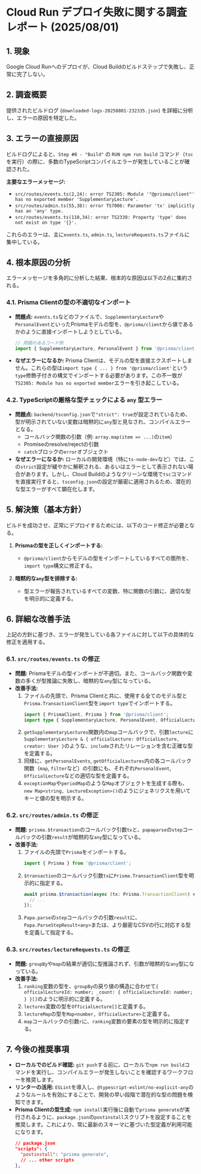 # Cloud Run デプロイ失敗に関する調査レポート (2025/08/01)

## 1. 現象

Google Cloud Runへのデプロイが、Cloud Buildのビルドステップで失敗し、正常に完了しない。

## 2. 調査概要

提供されたビルドログ (`downloaded-logs-20250801-232335.json`) を詳細に分析し、エラーの原因を特定した。

## 3. エラーの直接原因

ビルドログによると、`Step #0 - "Build"` の `RUN npm run build` コマンド（`tsc`を実行）の際に、多数のTypeScriptコンパイルエラーが発生していることが確認された。

**主要なエラーメッセージ:**

-   `src/routes/events.ts(2,24): error TS2305: Module '"@prisma/client"' has no exported member 'SupplementaryLecture'.`
-   `src/routes/admin.ts(55,38): error TS7006: Parameter 'tx' implicitly has an 'any' type.`
-   `src/routes/events.ts(110,34): error TS2339: Property 'type' does not exist on type '{}'.`

これらのエラーは、主に`events.ts`, `admin.ts`, `lectureRequests.ts`ファイルに集中している。

## 4. 根本原因の分析

エラーメッセージを多角的に分析した結果、根本的な原因は以下の2点に集約される。

### 4.1. Prisma Clientの型の不適切なインポート

-   **問題点:** `events.ts`などのファイルで、`SupplementaryLecture`や`PersonalEvent`といったPrismaモデルの型を、`@prisma/client`から値であるかのように直接インポートしようとしている。
    ```typescript
    // 問題のあるコード例
    import { SupplementaryLecture, PersonalEvent } from '@prisma/client';
    ```
-   **なぜエラーになるか:** Prisma Clientは、モデルの型を直接エクスポートしません。これらの型は`import type { ... } from '@prisma/client'`という`type`修飾子付きの構文でインポートする必要があります。この不一致が`TS2305: Module has no exported member`エラーを引き起こしている。

### 4.2. TypeScriptの厳格な型チェックによる `any` 型エラー

-   **問題点:** `backend/tsconfig.json`で`"strict": true`が設定されているため、型が明示されていない変数は暗黙的に`any`型と見なされ、コンパイルエラーとなる。
    -   コールバック関数の引数（例: `array.map(item => ...)`の`item`）
    -   Promiseのresolve/rejectの引数
    -   `catch`ブロックの`error`オブジェクト
-   **なぜエラーになるか:** ローカルの開発環境（特に`ts-node-dev`など）では、この`strict`設定が緩やかに解釈される、あるいはエラーとして表示されない場合があります。しかし、Cloud Buildのようなクリーンな環境で`tsc`コマンドを直接実行すると、`tsconfig.json`の設定が厳密に適用されるため、潜在的な型エラーがすべて顕在化します。

## 5. 解決策（基本方針）

ビルドを成功させ、正常にデプロイするためには、以下のコード修正が必要となる。

1.  **Prismaの型を正しくインポートする:**
    -   `@prisma/client`からモデルの型をインポートしているすべての箇所を、`import type`構文に修正する。

2.  **暗黙的な`any`型を排除する:**
    -   型エラーが報告されているすべての変数、特に関数の引数に、適切な型を明示的に定義する。

## 6. 詳細な改善手法

上記の方針に基づき、エラーが発生している各ファイルに対して以下の具体的な修正を適用する。

### 6.1. `src/routes/events.ts` の修正

- **問題:** Prismaモデルの型インポートが不適切。また、コールバック関数や変数の多くが型推論に失敗し、暗黙的な`any`型になっている。
- **改善手法:**
    1.  ファイルの先頭で、Prisma Clientと共に、使用する全てのモデル型と`Prisma.TransactionClient`型を`import type`でインポートする。
        ```typescript
        import { PrismaClient, Prisma } from '@prisma/client';
        import type { SupplementaryLecture, PersonalEvent, OfficialLecture, LectureException, Term, PeriodSetting } from '@prisma/client';
        ```
    2.  `getSupplementaryLectures`関数内の`map`コールバックで、引数`lecture`に`SupplementaryLecture & { officialLecture: OfficialLecture, creator: User }`のような、`include`されたリレーションを含む正確な型を定義する。
    3.  同様に、`getPersonalEvents`, `getOfficialLectures`内の各コールバック関数（`map`, `filter`など）の引数にも、それぞれ`PersonalEvent`, `OfficialLecture`などの適切な型を定義する。
    4.  `exceptionMap`や`periodMap`のような`Map`オブジェクトを生成する際も、`new Map<string, LectureException>()`のようにジェネリクスを用いてキーと値の型を明示する。

### 6.2. `src/routes/admin.ts` の修正

- **問題:** `prisma.$transaction`のコールバック引数`tx`と、`papaparse`の`step`コールバックの引数`result`が暗黙的な`any`型になっている。
- **改善手法:**
    1.  ファイルの先頭で`Prisma`をインポートする。
        ```typescript
        import { Prisma } from '@prisma/client';
        ```
    2.  `$transaction`のコールバック引数`tx`に`Prisma.TransactionClient`型を明示的に指定する。
        ```typescript
        await prisma.$transaction(async (tx: Prisma.TransactionClient) => {
          // ...
        });
        ```
    3.  `Papa.parse`の`step`コールバックの引数`result`に、`Papa.ParseStepResult<any>`または、より厳密なCSVの行に対応する型を定義して指定する。

### 6.3. `src/routes/lectureRequests.ts` の修正

- **問題:** `groupBy`や`map`の結果が適切に型推論されず、引数が暗黙的な`any`型になっている。
- **改善手法:**
    1.  `ranking`変数の型を、`groupBy`の戻り値の構造に合わせて`{ officialLectureId: number; _count: { officialLectureId: number; } }[]`のように明示的に定義する。
    2.  `lectures`変数の型を`OfficialLecture[]`と定義する。
    3.  `lectureMap`の型を`Map<number, OfficialLecture>`と定義する。
    4.  `map`コールバックの引数`r`に、`ranking`変数の要素の型を明示的に指定する。

## 7. 今後の推奨事項

-   **ローカルでのビルド確認:** `git push`する前に、ローカルで`npm run build`コマンドを実行し、コンパイルエラーが発生しないことを確認するワークフローを推奨します。
-   **リンターの活用:** `ESLint`を導入し、`@typescript-eslint/no-explicit-any`のようなルールを有効にすることで、開発の早い段階で潜在的な型の問題を検知できます。
-   **Prisma Clientの型生成:** `npm install`実行後に自動で`prisma generate`が実行されるように、`package.json`の`postinstall`スクリプトを設定することを推奨します。これにより、常に最新のスキーマに基づいた型定義が利用可能になります。
    ```json
    // package.json
    "scripts": {
      "postinstall": "prisma generate",
      // ... other scripts
    },
    ```